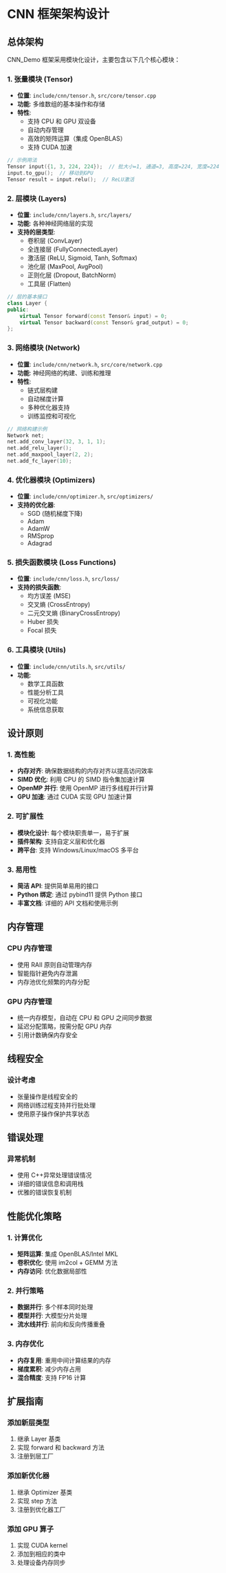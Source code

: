 # CNN 框架架构设计

## 总体架构

CNN_Demo 框架采用模块化设计，主要包含以下几个核心模块：

### 1. 张量模块 (Tensor)

- **位置**: `include/cnn/tensor.h`, `src/core/tensor.cpp`
- **功能**: 多维数组的基本操作和存储
- **特性**:
  - 支持 CPU 和 GPU 双设备
  - 自动内存管理
  - 高效的矩阵运算（集成 OpenBLAS）
  - 支持 CUDA 加速

```cpp
// 示例用法
Tensor input({1, 3, 224, 224});  // 批大小=1, 通道=3, 高度=224, 宽度=224
input.to_gpu();  // 移动到GPU
Tensor result = input.relu();  // ReLU激活
```

### 2. 层模块 (Layers)

- **位置**: `include/cnn/layers.h`, `src/layers/`
- **功能**: 各种神经网络层的实现
- **支持的层类型**:
  - 卷积层 (ConvLayer)
  - 全连接层 (FullyConnectedLayer)
  - 激活层 (ReLU, Sigmoid, Tanh, Softmax)
  - 池化层 (MaxPool, AvgPool)
  - 正则化层 (Dropout, BatchNorm)
  - 工具层 (Flatten)

```cpp
// 层的基本接口
class Layer {
public:
    virtual Tensor forward(const Tensor& input) = 0;
    virtual Tensor backward(const Tensor& grad_output) = 0;
};
```

### 3. 网络模块 (Network)

- **位置**: `include/cnn/network.h`, `src/core/network.cpp`
- **功能**: 神经网络的构建、训练和推理
- **特性**:
  - 链式层构建
  - 自动梯度计算
  - 多种优化器支持
  - 训练监控和可视化

```cpp
// 网络构建示例
Network net;
net.add_conv_layer(32, 3, 1, 1);
net.add_relu_layer();
net.add_maxpool_layer(2, 2);
net.add_fc_layer(10);
```

### 4. 优化器模块 (Optimizers)

- **位置**: `include/cnn/optimizer.h`, `src/optimizers/`
- **支持的优化器**:
  - SGD (随机梯度下降)
  - Adam
  - AdamW
  - RMSprop
  - Adagrad

### 5. 损失函数模块 (Loss Functions)

- **位置**: `include/cnn/loss.h`, `src/loss/`
- **支持的损失函数**:
  - 均方误差 (MSE)
  - 交叉熵 (CrossEntropy)
  - 二元交叉熵 (BinaryCrossEntropy)
  - Huber 损失
  - Focal 损失

### 6. 工具模块 (Utils)

- **位置**: `include/cnn/utils.h`, `src/utils/`
- **功能**:
  - 数学工具函数
  - 性能分析工具
  - 可视化功能
  - 系统信息获取

## 设计原则

### 1. 高性能

- **内存对齐**: 确保数据结构的内存对齐以提高访问效率
- **SIMD 优化**: 利用 CPU 的 SIMD 指令集加速计算
- **OpenMP 并行**: 使用 OpenMP 进行多线程并行计算
- **GPU 加速**: 通过 CUDA 实现 GPU 加速计算

### 2. 可扩展性

- **模块化设计**: 每个模块职责单一，易于扩展
- **插件架构**: 支持自定义层和优化器
- **跨平台**: 支持 Windows/Linux/macOS 多平台

### 3. 易用性

- **简洁 API**: 提供简单易用的接口
- **Python 绑定**: 通过 pybind11 提供 Python 接口
- **丰富文档**: 详细的 API 文档和使用示例

## 内存管理

### CPU 内存管理

- 使用 RAII 原则自动管理内存
- 智能指针避免内存泄漏
- 内存池优化频繁的内存分配

### GPU 内存管理

- 统一内存模型，自动在 CPU 和 GPU 之间同步数据
- 延迟分配策略，按需分配 GPU 内存
- 引用计数确保内存安全

## 线程安全

### 设计考虑

- 张量操作是线程安全的
- 网络训练过程支持并行批处理
- 使用原子操作保护共享状态

## 错误处理

### 异常机制

- 使用 C++异常处理错误情况
- 详细的错误信息和调用栈
- 优雅的错误恢复机制

## 性能优化策略

### 1. 计算优化

- **矩阵运算**: 集成 OpenBLAS/Intel MKL
- **卷积优化**: 使用 im2col + GEMM 方法
- **内存访问**: 优化数据局部性

### 2. 并行策略

- **数据并行**: 多个样本同时处理
- **模型并行**: 大模型分片处理
- **流水线并行**: 前向和反向传播重叠

### 3. 内存优化

- **内存复用**: 重用中间计算结果的内存
- **梯度累积**: 减少内存占用
- **混合精度**: 支持 FP16 计算

## 扩展指南

### 添加新层类型

1. 继承 Layer 基类
2. 实现 forward 和 backward 方法
3. 注册到层工厂

### 添加新优化器

1. 继承 Optimizer 基类
2. 实现 step 方法
3. 注册到优化器工厂

### 添加 GPU 算子

1. 实现 CUDA kernel
2. 添加到相应的类中
3. 处理设备内存同步
